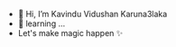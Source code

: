 - 👋 Hi, I’m Kavindu Vidushan Karuna3laka
- 🌱 learning ...
- Let's make magic happen ✨



<!---
karuna3laka/karuna3laka is a ✨ special ✨ repository because its `README.md` (this file) appears on your GitHub profile.
You can click the Preview link to take a look at your changes.
--->
